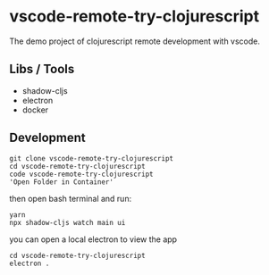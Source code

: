 # vscode-remote-try-clojurescript
The demo project of clojurescript remote development with vscode.

## Libs / Tools 
- shadow-cljs
- electron 
- docker


## Development
```
git clone vscode-remote-try-clojurescript
cd vscode-remote-try-clojurescript
code vscode-remote-try-clojurescript
'Open Folder in Container'
```

then open bash terminal and run:

```
yarn 
npx shadow-cljs watch main ui
```

you can open a local electron to view the app

```
cd vscode-remote-try-clojurescript
electron .
```
